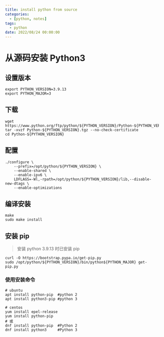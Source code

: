 ```yaml
---
title: install python from source
categories: 
  - [python, notes]
tags:
  - python
date: 2022/08/24 00:00:00
---
```


# 从源码安装 Python3

## **设置版本**

```shell
export PYTHON_VERSION=3.9.13
export PYTHON_MAJOR=3
```

## **下载**

```shell
wget https://www.python.org/ftp/python/${PYTHON_VERSION}/Python-${PYTHON_VERSION}.tgz
tar -xvzf Python-${PYTHON_VERSION}.tgz --no-check-certificate
cd Python-${PYTHON_VERSION}
```

## **配置**

```shell
./configure \
    --prefix=/opt/python/${PYTHON_VERSION} \
    --enable-shared \
    --enable-ipv6 \
    LDFLAGS=-Wl,-rpath=/opt/python/${PYTHON_VERSION}/lib,--disable-new-dtags \
    --enable-optimizations
```

## **编译安装**

```shell
make
sudo make install
```

## **安装 pip**

> 安装 python 3.9.13 时已安装 pip

```shel
curl -O https://bootstrap.pypa.io/get-pip.py
sudo /opt/python/${PYTHON_VERSION}/bin/python${PYTHON_MAJOR} get-pip.py
```

### 使用安装命令

```shell
# ubuntu
apt install python-pip	#python 2
apt install python3-pip	#python 3

# centos
yum install epel-release 
yum install python-pip
# 或
dnf install python-pip	#Python 2
dnf install python3		#Python 3
```

